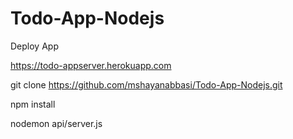 # Todo-App-Nodejs

Deploy App

https://todo-appserver.herokuapp.com

git clone https://github.com/mshayanabbasi/Todo-App-Nodejs.git

npm install

nodemon api/server.js
